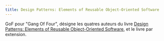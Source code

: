 ```yaml
---
title: Design Patterns: Elements of Reusable Object-Oriented Software
---
```


GoF pour "Gang Of Four", désigne les quatres auteurs du livre [Design Patterns: Elements of Reusable Object-Oriented Software][gof], et le livre par extension.

[gof]: https://www.oreilly.com/library/view/design-patterns-elements/0201633612/

